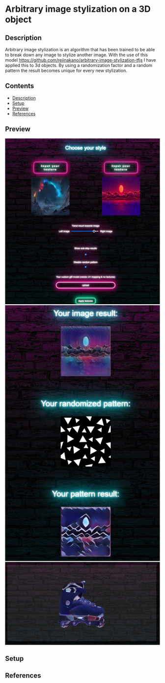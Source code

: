 # Arbitrary image stylization on a 3D object
<!----><a name="description"></a>
## Description
Arbitrary image stylization is an algorithm that has been trained to be able to break down any image to stylize another image. With the use of this model https://github.com/reiinakano/arbitrary-image-stylization-tfjs I have applied this to 3d objects. By using a randomization factor and a random pattern the result becomes unique for every new stylization.

## Contents
* [Description](#description)
* [Setup](#setup)
* [Preview](#preview)
* [References](#references)


<!----><a name="preview"></a>
## Preview
<div style="text-align:center">
 <img src="https://github.com/Matthias-VdC/iot-ai-werkstuk-matthias/blob/main/assets/preview/demo1.png?raw=true" alt="preview 1">
 <img src="https://github.com/Matthias-VdC/iot-ai-werkstuk-matthias/blob/main/assets/preview/demo2.png?raw=true" alt="preview 2">
 <img src="https://github.com/Matthias-VdC/iot-ai-werkstuk-matthias/blob/main/assets/preview/demo3.png?raw=true" alt="preview 3">
</div>
  
<!----><a name="setup"></a>
## Setup


<!----><a name="references"></a>
## References
